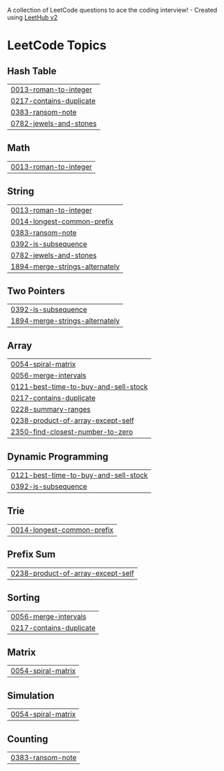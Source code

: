 A collection of LeetCode questions to ace the coding interview! - Created using [LeetHub v2](https://github.com/arunbhardwaj/LeetHub-2.0)
<!---LeetCode Topics Start-->
# LeetCode Topics
## Hash Table
|  |
| ------- |
| [0013-roman-to-integer](https://github.com/avikumar0/Leetcode/tree/master/0013-roman-to-integer) |
| [0217-contains-duplicate](https://github.com/avikumar0/Leetcode/tree/master/0217-contains-duplicate) |
| [0383-ransom-note](https://github.com/avikumar0/Leetcode/tree/master/0383-ransom-note) |
| [0782-jewels-and-stones](https://github.com/avikumar0/Leetcode/tree/master/0782-jewels-and-stones) |
## Math
|  |
| ------- |
| [0013-roman-to-integer](https://github.com/avikumar0/Leetcode/tree/master/0013-roman-to-integer) |
## String
|  |
| ------- |
| [0013-roman-to-integer](https://github.com/avikumar0/Leetcode/tree/master/0013-roman-to-integer) |
| [0014-longest-common-prefix](https://github.com/avikumar0/Leetcode/tree/master/0014-longest-common-prefix) |
| [0383-ransom-note](https://github.com/avikumar0/Leetcode/tree/master/0383-ransom-note) |
| [0392-is-subsequence](https://github.com/avikumar0/Leetcode/tree/master/0392-is-subsequence) |
| [0782-jewels-and-stones](https://github.com/avikumar0/Leetcode/tree/master/0782-jewels-and-stones) |
| [1894-merge-strings-alternately](https://github.com/avikumar0/Leetcode/tree/master/1894-merge-strings-alternately) |
## Two Pointers
|  |
| ------- |
| [0392-is-subsequence](https://github.com/avikumar0/Leetcode/tree/master/0392-is-subsequence) |
| [1894-merge-strings-alternately](https://github.com/avikumar0/Leetcode/tree/master/1894-merge-strings-alternately) |
## Array
|  |
| ------- |
| [0054-spiral-matrix](https://github.com/avikumar0/Leetcode/tree/master/0054-spiral-matrix) |
| [0056-merge-intervals](https://github.com/avikumar0/Leetcode/tree/master/0056-merge-intervals) |
| [0121-best-time-to-buy-and-sell-stock](https://github.com/avikumar0/Leetcode/tree/master/0121-best-time-to-buy-and-sell-stock) |
| [0217-contains-duplicate](https://github.com/avikumar0/Leetcode/tree/master/0217-contains-duplicate) |
| [0228-summary-ranges](https://github.com/avikumar0/Leetcode/tree/master/0228-summary-ranges) |
| [0238-product-of-array-except-self](https://github.com/avikumar0/Leetcode/tree/master/0238-product-of-array-except-self) |
| [2350-find-closest-number-to-zero](https://github.com/avikumar0/Leetcode/tree/master/2350-find-closest-number-to-zero) |
## Dynamic Programming
|  |
| ------- |
| [0121-best-time-to-buy-and-sell-stock](https://github.com/avikumar0/Leetcode/tree/master/0121-best-time-to-buy-and-sell-stock) |
| [0392-is-subsequence](https://github.com/avikumar0/Leetcode/tree/master/0392-is-subsequence) |
## Trie
|  |
| ------- |
| [0014-longest-common-prefix](https://github.com/avikumar0/Leetcode/tree/master/0014-longest-common-prefix) |
## Prefix Sum
|  |
| ------- |
| [0238-product-of-array-except-self](https://github.com/avikumar0/Leetcode/tree/master/0238-product-of-array-except-self) |
## Sorting
|  |
| ------- |
| [0056-merge-intervals](https://github.com/avikumar0/Leetcode/tree/master/0056-merge-intervals) |
| [0217-contains-duplicate](https://github.com/avikumar0/Leetcode/tree/master/0217-contains-duplicate) |
## Matrix
|  |
| ------- |
| [0054-spiral-matrix](https://github.com/avikumar0/Leetcode/tree/master/0054-spiral-matrix) |
## Simulation
|  |
| ------- |
| [0054-spiral-matrix](https://github.com/avikumar0/Leetcode/tree/master/0054-spiral-matrix) |
## Counting
|  |
| ------- |
| [0383-ransom-note](https://github.com/avikumar0/Leetcode/tree/master/0383-ransom-note) |
<!---LeetCode Topics End-->